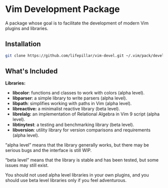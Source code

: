 # Vim Development Package

A package whose goal is to facilitate the development of modern Vim plugins and
libraries.


## Installation

```sh
git clone https://github.com/lifepillar/vim-devel.git ~/.vim/pack/devel
```


## What's Included

**Libraries:**

- **libcolor**: functions and classes to work with colors (alpha level).
- **libparser**: a simple library to write parsers (alpha level).
- **libpath**: simplifies working with paths in Vim (alpha level).
- **libreactive:** a minimalist reactive library (beta level).
- **librelalg:** an implementation of Relational Algebra in Vim 9 script (alpha
  level).
- **libtinytest**: a testing and benchmarking library (beta level).
- **libversion**: utility library for version comparisons and requirements
  (alpha level).

“alpha level” means that the library generally works, but there may be serious
bugs and the interface is still WIP.

“beta level” means that the library is stable and has been tested, but some
issues may still exist.

You should not used alpha level libraries in your own plugins, and you should
use beta level libraries only if you feel adventurous.
